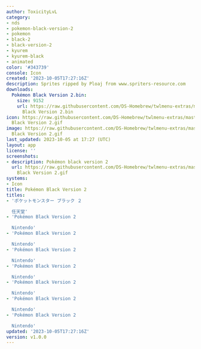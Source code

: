 ```yaml
---
author: ToxicityLvL
category:
- nds
- pokemon-black-version-2
- pokemon
- black-2
- black-version-2
- kyurem
- kyurem-black
- animated
color: '#343739'
console: Icon
created: '2023-10-05T17:27:16Z'
description: Sprites ripped by Ploaj from www.spriters-resource.com
downloads:
  Pokémon Black Version 2.bin:
    size: 9152
    url: https://raw.githubusercontent.com/DS-Homebrew/twlmenu-extras/master/_nds/TWiLightMenu/icons/Pokémon
      Black Version 2.bin
icon: https://raw.githubusercontent.com/DS-Homebrew/twlmenu-extras/master/_nds/TWiLightMenu/icons/gif/Pokémon
  Black Version 2.gif
image: https://raw.githubusercontent.com/DS-Homebrew/twlmenu-extras/master/_nds/TWiLightMenu/icons/gif/Pokémon
  Black Version 2.gif
last_updated: 2023-10-05 at 17:27 (UTC)
layout: app
license: ''
screenshots:
- description: Pokémon black version 2
  url: https://raw.githubusercontent.com/DS-Homebrew/twlmenu-extras/master/_nds/TWiLightMenu/icons/gif/Pokémon
    Black Version 2.gif
systems:
- Icon
title: Pokémon Black Version 2
titles:
- 'ポケットモンスター ブラック ２

  任天堂'
- 'Pokémon Black Version 2

  Nintendo'
- 'Pokémon Black Version 2

  Nintendo'
- 'Pokémon Black Version 2

  Nintendo'
- 'Pokémon Black Version 2

  Nintendo'
- 'Pokémon Black Version 2

  Nintendo'
- 'Pokémon Black Version 2

  Nintendo'
- 'Pokémon Black Version 2

  Nintendo'
updated: '2023-10-05T17:27:16Z'
version: v1.0.0
---
```

